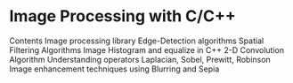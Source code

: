 # Image Processing with C/C++

Contents
Image processing library
Edge-Detection algorithms
Spatial Filtering Algorithms
Image Histogram and equalize in C++
2-D Convolution Algorithm
Understanding operators Laplacian, Sobel, Prewitt, Robinson
Image enhancement techniques using Blurring and Sepia
